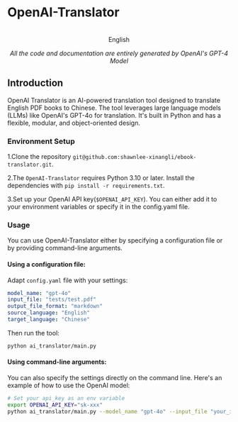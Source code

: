 # OpenAI-Translator

<p align="center">
    <br> English 
</p>
<p align="center">
    <em>All the code and documentation are entirely generated by OpenAI's GPT-4 Model</em>
</p>

## Introduction

OpenAI Translator is an AI-powered translation tool designed to translate English PDF books to Chinese. The tool leverages large language models (LLMs) like OpenAI's GPT-4o for translation. It's built in Python and has a flexible, modular, and object-oriented design. 

### Environment Setup

1.Clone the repository `git@github.com:shawnlee-xinangli/ebook-translator.git`.

2.The `OpenAI-Translator` requires Python 3.10 or later. Install the dependencies with `pip install -r requirements.txt`.

3.Set up your OpenAI API key(`$OPENAI_API_KEY`). You can either add it to your environment variables or specify it in the config.yaml file.

### Usage

You can use OpenAI-Translator either by specifying a configuration file or by providing command-line arguments.

#### Using a configuration file:

Adapt `config.yaml` file with your settings:

```yaml
model_name: "gpt-4o"
input_file: "tests/test.pdf"
output_file_format: "markdown"
source_language: "English"
target_language: "Chinese"
```

Then run the tool:

```bash
python ai_translator/main.py
```

#### Using command-line arguments:

You can also specify the settings directly on the command line. Here's an example of how to use the OpenAI model:

```bash
# Set your api_key as an env variable
export OPENAI_API_KEY="sk-xxx"
python ai_translator/main.py --model_name "gpt-4o" --input_file "your_input.pdf" --output_file_format "markdown" --source_language "English" --target_language "Chinese"
```
